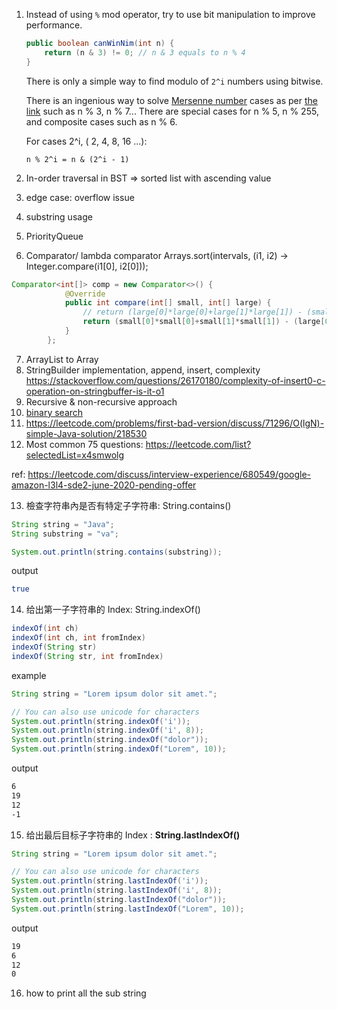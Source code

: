 
1. Instead of using `%` mod operator, try to use bit manipulation to improve performance.

   ```java
   public boolean canWinNim(int n) {
       return (n & 3) != 0; // n & 3 equals to n % 4
   }
   ```
   
   There is only a simple way to find modulo of `2^i` numbers using bitwise.

   There is an ingenious way to solve [Mersenne number](https://mathworld.wolfram.com/MersenneNumber.html) cases as per [the link](http://homepage.cs.uiowa.edu/~jones/bcd/mod.shtml) such as n % 3, n % 7... There are special cases for n % 5, n % 255, and composite cases such as n % 6.

   For cases 2^i, ( 2, 4, 8, 16 ...):

   `n % 2^i = n & (2^i - 1)`
   

2. In-order traversal in BST => sorted list with ascending value

3. edge case: overflow issue
4. substring usage
5. PriorityQueue
6. Comparator/ lambda comparator
        Arrays.sort(intervals, (i1, i2) -> Integer.compare(i1[0], i2[0]));
```java
Comparator<int[]> comp = new Comparator<>() {
            @Override
            public int compare(int[] small, int[] large) {
                // return (large[0]*large[0]+large[1]*large[1]) - (small[0]*small[0]+small[1]*small[1]); // large -> small
                return (small[0]*small[0]+small[1]*small[1]) - (large[0]*large[0]+large[1]*large[1]); // small -> large
            }
        };
```
7. ArrayList to Array
8. StringBuilder implementation, append, insert, complexity https://stackoverflow.com/questions/26170180/complexity-of-insert0-c-operation-on-stringbuffer-is-it-o1
9. Recursive & non-recursive approach
10. [binary search](https://leetcode.com/problems/first-bad-version/discuss/71296/O(lgN)-simple-Java-solution/73485) 
11. https://leetcode.com/problems/first-bad-version/discuss/71296/O(lgN)-simple-Java-solution/218530
12. Most common 75 questions: https://leetcode.com/list?selectedList=x4smwolg


ref: https://leetcode.com/discuss/interview-experience/680549/google-amazon-l3l4-sde2-june-2020-pending-offer


13. 檢查字符串內是否有特定子字符串: String.contains()
```java
String string = "Java";
String substring = "va";

System.out.println(string.contains(substring));
```

output
```bash
true
```

14. 给出第一子字符串的 Index: String.indexOf()


```java
indexOf(int ch)
indexOf(int ch, int fromIndex)
indexOf(String str)
indexOf(String str, int fromIndex)
```

example
```java
String string = "Lorem ipsum dolor sit amet.";

// You can also use unicode for characters
System.out.println(string.indexOf('i'));
System.out.println(string.indexOf('i', 8));
System.out.println(string.indexOf("dolor"));
System.out.println(string.indexOf("Lorem", 10));
```
output
```bash
6
19
12
-1
```

15. 给出最后目标子字符串的 Index : <b>String.lastIndexOf()</b>
```java
String string = "Lorem ipsum dolor sit amet.";

// You can also use unicode for characters
System.out.println(string.lastIndexOf('i'));
System.out.println(string.lastIndexOf('i', 8));
System.out.println(string.lastIndexOf("dolor"));
System.out.println(string.lastIndexOf("Lorem", 10));
```

output
```bash
19
6
12
0
```

16. how to print all the sub string




